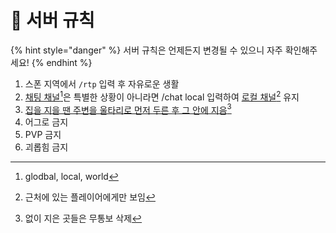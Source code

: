 # 🥥 서버 규칙

{% hint style="danger" %}
서버 규칙은 언제든지 변경될 수 있으니 자주 확인해주세요!
{% endhint %}

1. 스폰 지역에서 `/rtp` 입력 후 자유로운 생활
2. [채팅 채널](#user-content-fn-1)[^1]은 특별한 상황이 아니라면 /chat local 입력하여 [로컬 채널](#user-content-fn-2)[^2] 유지
3. [집을 지을 땐 주변을 울타리로 먼저 두른 후 그 안에 지음](#user-content-fn-3)[^3]
4. 어그로 금지
5. PVP 금지
6. 괴롭힘 금지

[^1]: glodbal, local, world

[^2]: 근처에 있는 플레이어에게만 보임

[^3]: 없이 지은 곳들은 무통보 삭제
